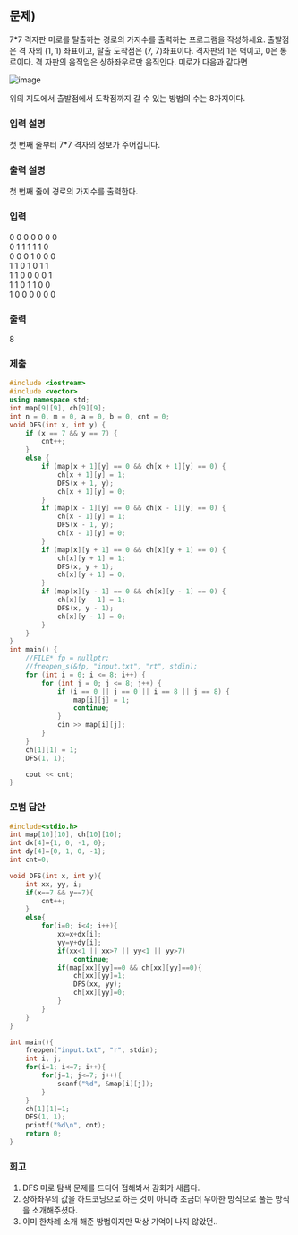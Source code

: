 ## 문제)
7*7 격자판 미로를 탈출하는 경로의 가지수를 출력하는 프로그램을 작성하세요. 출발점은 격
자의 (1, 1) 좌표이고, 탈출 도착점은 (7, 7)좌표이다. 격자판의 1은 벽이고, 0은 통로이다. 격
자판의 움직임은 상하좌우로만 움직인다. 미로가 다음과 같다면

![image](https://user-images.githubusercontent.com/75019048/173083531-e8c60a73-429c-41d7-8787-581fa8e15c6a.png)

위의 지도에서 출발점에서 도착점까지 갈 수 있는 방법의 수는 8가지이다.

### 입력 설명
첫 번째 줄부터 7*7 격자의 정보가 주어집니다.

### 출력 설명
첫 번째 줄에 경로의 가지수를 출력한다.

### 입력
0 0 0 0 0 0 0\
0 1 1 1 1 1 0\
0 0 0 1 0 0 0\
1 1 0 1 0 1 1\
1 1 0 0 0 0 1\
1 1 0 1 1 0 0\
1 0 0 0 0 0 0

### 출력
8

### 제출
``` Cpp
#include <iostream>
#include <vector>
using namespace std;
int map[9][9], ch[9][9];
int n = 0, m = 0, a = 0, b = 0, cnt = 0;
void DFS(int x, int y) {
    if (x == 7 && y == 7) {
        cnt++;
    }
    else {
        if (map[x + 1][y] == 0 && ch[x + 1][y] == 0) {
            ch[x + 1][y] = 1;
            DFS(x + 1, y);
            ch[x + 1][y] = 0;
        }
        if (map[x - 1][y] == 0 && ch[x - 1][y] == 0) {
            ch[x - 1][y] = 1;
            DFS(x - 1, y);
            ch[x - 1][y] = 0;
        }
        if (map[x][y + 1] == 0 && ch[x][y + 1] == 0) {
            ch[x][y + 1] = 1;
            DFS(x, y + 1);
            ch[x][y + 1] = 0;
        }
        if (map[x][y - 1] == 0 && ch[x][y - 1] == 0) {
            ch[x][y - 1] = 1;
            DFS(x, y - 1);
            ch[x][y - 1] = 0;
        }
    }
}
int main() {
    //FILE* fp = nullptr;
    //freopen_s(&fp, "input.txt", "rt", stdin);
    for (int i = 0; i <= 8; i++) {
        for (int j = 0; j <= 8; j++) {
            if (i == 0 || j == 0 || i == 8 || j == 8) {
                map[i][j] = 1;
                continue;
            }
            cin >> map[i][j];
        }
    }
    ch[1][1] = 1;
    DFS(1, 1);

    cout << cnt;
}
```

### 모범 답안
``` Cpp
#include<stdio.h>
int map[10][10], ch[10][10];
int dx[4]={1, 0, -1, 0};
int dy[4]={0, 1, 0, -1};
int cnt=0;

void DFS(int x, int y){    
    int xx, yy, i;
    if(x==7 && y==7){
        cnt++;
    }
    else{
        for(i=0; i<4; i++){
            xx=x+dx[i];
            yy=y+dy[i];
            if(xx<1 || xx>7 || yy<1 || yy>7)
                continue;
            if(map[xx][yy]==0 && ch[xx][yy]==0){
                ch[xx][yy]=1;
                DFS(xx, yy);
                ch[xx][yy]=0;
            }        
        }
    }
}

int main(){
    freopen("input.txt", "r", stdin);
    int i, j;
    for(i=1; i<=7; i++){
        for(j=1; j<=7; j++){
            scanf("%d", &map[i][j]);
        }
    }
    ch[1][1]=1;
    DFS(1, 1);
    printf("%d\n", cnt);
    return 0;
}
```

### 회고
1. DFS 미로 탐색 문제를 드디어 접해봐서 감회가 새롭다.
2. 상하좌우의 값을 하드코딩으로 하는 것이 아니라 조금더 우아한 방식으로 풀는 방식을 소개해주셨다.
3. 이미 한차례 소개 해준 방법이지만 막상 기억이 나지 않았던..